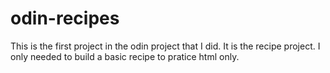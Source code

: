 # odin-recipes
This is the first project in the odin project that I did. It is the recipe project. I only needed to build a basic recipe to pratice html only. 